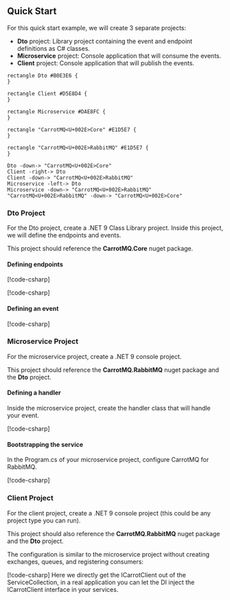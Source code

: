 ﻿## Quick Start 

For this quick start example, we will create 3 separate projects:

 - **Dto** project: Library project containing the event and endpoint definitions as C# classes.
 - **Microservice** project: Console application that will consume the events.
 - **Client** project: Console application that will publish the events.


```plantuml
rectangle Dto #B0E3E6 {
}

rectangle Client #D5E8D4 {
}

rectangle Microservice #DAE8FC {
}

rectangle "CarrotMQ<U+002E>Core" #E1D5E7 {
}

rectangle "CarrotMQ<U+002E>RabbitMQ" #E1D5E7 {
}

Dto -down-> "CarrotMQ<U+002E>Core"
Client -right-> Dto
Client -down-> "CarrotMQ<U+002E>RabbitMQ"
Microservice -left-> Dto
Microservice -down-> "CarrotMQ<U+002E>RabbitMQ"
"CarrotMQ<U+002E>RabbitMQ" -down-> "CarrotMQ<U+002E>Core"

```

### Dto Project
For the Dto project, create a .NET 9 Class Library project. Inside this project, we will define the endpoints and events.

This project should reference the **CarrotMQ.Core** nuget package.

#### Defining endpoints

[!code-csharp[](../../Examples/QuickStart/Dto/MyExchange.cs#MyExchangeDefinition)]

[!code-csharp[](../../Examples/QuickStart/Dto/MyQueue.cs#MyQueueDefinition)]

#### Defining an event

[!code-csharp[](../../Examples/QuickStart/Dto/MyEvent.cs#MyEventDefinition)]

### Microservice Project

For the microservice project, create a .NET 9 console project.

This project should reference the **CarrotMQ.RabbitMQ** nuget package and the **Dto** project.

#### Defining a handler

Inside the microservice project, create the handler class that will handle your event.

[!code-csharp[](../../Examples/QuickStart/Service/MyEventHandler.cs#MyEventHandlerDefinition)]

#### Bootstrapping the service

In the Program.cs of your microservice project, configure CarrotMQ for RabbitMQ.

[!code-csharp[](../../Examples/QuickStart/Service/Program.cs#BootstrappingService)]

### Client Project

For the client project, create a .NET 9 console project (this could be any project type you can run).

This project should also reference the **CarrotMQ.RabbitMQ** nuget package and the **Dto** project.

The configuration is similar to the microservice project without creating exchanges, queues, and registering consumers:

[!code-csharp[](../../Examples/QuickStart/Client/Program.cs#BootstrappingClient)]
Here we directly get the ICarrotClient out of the ServiceCollection, in a real application you can let the DI inject the ICarrotClient interface in your services.